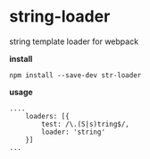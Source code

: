# string-loader

string template loader for webpack

**install**

```
npm install --save-dev str-loader
```

**usage**

```
....
    loaders: [{
        test: /\.(S|s)tring$/,
        loader: 'string'
    }]
...

```
